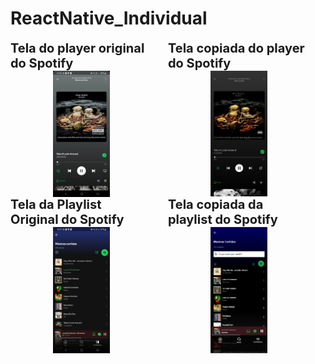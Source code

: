 # ReactNative_Individual

<div style="display: flex; flex-direction: column; align-items: center; width: 45%; float: left; margin-right: 5%;">
  <span style="font-size: 20px; font-weight: bold;">Tela do player original do Spotify</span>
  <img src="./habilidades-equipamentos/assets/PlayerOriginal.jpg" alt="Player Original" width="40%" />
</div>
<div style="display: flex; flex-direction: column; align-items: center; width: 45%; float: left;">
  <span style="font-size: 20px; font-weight: bold;">Tela copiada do player do Spotify</span>
  <img src="./habilidades-equipamentos/assets/PlayerQueEuFiz.png" alt="Player Cópia" width="40%" />
</div>

<div style="clear: both;"></div>

<div style="display: flex; flex-direction: column; align-items: center; width: 45%; float: left; margin-right: 5%;">
  <span style="font-size: 20px; font-weight: bold;">Tela da Playlist Original do Spotify</span>
  <img src="./habilidades-equipamentos/assets/PlaylistOriginal.jpg" alt="Playlist Original" width="40%" />
</div>
<div style="display: flex; flex-direction: column; align-items: center; width: 45%; float: left;">
  <span style="font-size: 20px; font-weight: bold;">Tela copiada da playlist do Spotify</span>
  <img src="./habilidades-equipamentos/assets/PlaylistQueEuFiz.png" alt="Playlist Cópia" width="40%" />
</div>